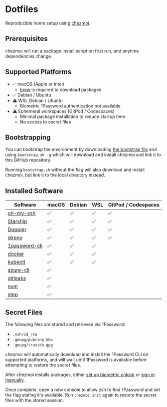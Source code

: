 # Dotfiles

Reproducible home setup using [chezmoi](https://www.chezmoi.io/).

## Prerequisites

chezmoi will run a package install script on first run, and anytime dependencies change. 

## Supported Platforms

- ✅ macOS (Apple or Intel)
    - [brew](https://brew.sh) is required to download packages
- ✅ Debian / Ubuntu
- ⚠️ WSL Debian / Ubuntu
    - Biometric 1Password authentication not available
- ⚠️ Ephemeral workspaces (GitPod / Codespaces)
    - Minimal package installation to reduce startup time
    - No access to secret files

## Bootstrapping

You can bootstrap the environment by downloading [the bootstrap file](https://raw.githubusercontent.com/vladzaharia/dotfiles/main/bootstrap.sh) and using `bootstrap.sh -g` which will download and install chezmoi and link it to this GitHub repository. 

Running `bootstrap.sh` without the flag will also download and install chezmoi, but link it to the local directory instead.

## Installed Software

| Software | macOS | Debian | WSL | GitPod / Codespaces |
|----------|-------|--------|-----|---------------------|
| [oh-my-zsh](https://ohmyz.sh/)| ✅ | ✅ | ✅ | ✅ |
| [Starship](https://starship.rs/) | ✅ | ✅ | ✅ | ✅ |
| [Doppler](https://www.doppler.com/) | ✅ | ✅ | ✅ | ✅ |
| [direnv](https://direnv.net/) | ✅ | ✅ | ✅ | ✅ |
| [1password-cli](https://1password.com/downloads/command-line/) | ✅ | ✅ | ✅ | |
| [docker](https://www.docker.com/)| ✅ | ✅ | ✅ | |
| [kubectl](https://kubernetes.io/docs/tasks/tools/) | ✅ | ✅ | ✅ | |
| [azure-cli](https://docs.microsoft.com/en-us/cli/azure/) | ✅ | | | |
| [gitleaks](https://github.com/zricethezav/gitleaks)| ✅ | | | |
| [nvm](https://github.com/nvm-sh/nvm)| ✅ | | | |
| [step](https://smallstep.com/docs/step-cli)  | ✅ | | | |

## Secret Files

The following files are stored and retrieved via 1Password:

- `.ssh/id_rsa`
- `.gnupg/pubring.kbx`
- `.gnupg/trustdb.gpg`

chezmoi will automatically download and install the 1Password CLI on supported platforms, and will wait until 1Password is available before attempting to restore the secret files.

After chezmoi installs packages, either [set up biometric unlock](https://developer.1password.com/docs/cli/get-started#turn-on-biometric-unlock) or [sign in manually](https://developer.1password.com/docs/cli/sign-in-manually).

Once complete, open a new console to allow zsh to find 1Password and set the flag stating it's available. Run `chezmoi init` again to restore the secret files with the stored session.